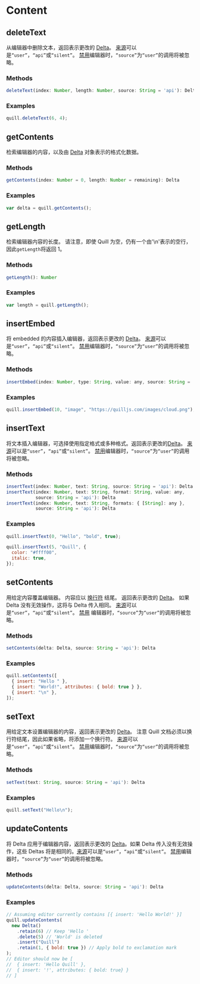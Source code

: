 # Content

## deleteText

从编辑器中删除文本，返回表示更改的 [Delta](https://quilljs.com/guides/designing-the-delta-format/)。 [来源](https://quilljs.com/docs/api/#events)可以是`“user”`，`“api”`或`“silent”`。 [禁用](https://quilljs.com/docs/api/#disable)编辑器时，`“source”`为`“user”`的调用将被忽略。

### Methods

```javascript
deleteText(index: Number, length: Number, source: String = 'api'): Delta
```

### Examples

```javascript
quill.deleteText(6, 4);
```

## getContents

检索编辑器的内容，以及由 [Delta](https://quilljs.com/guides/designing-the-delta-format/) 对象表示的格式化数据。

### Methods

```javascript
getContents(index: Number = 0, length: Number = remaining): Delta
```

### Examples

```javascript
var delta = quill.getContents();
```

## getLength

检索编辑器内容的长度。 请注意，即使 Quill 为空，仍有一个由'\n'表示的空行，因此`getLength`将返回 1。

### Methods

```javascript
getLength(): Number
```

### Examples

```javascript
var length = quill.getLength();
```

## insertEmbed

将 embedded 的内容插入编辑器，返回表示更改的 [Delta](https://quilljs.com/guides/designing-the-delta-format/)。 [来源](https://quilljs.com/docs/api/#events)可以是`“user”`，`“api”`或`“silent”`。 [禁用](https://quilljs.com/docs/api/#disable)编辑器时，`“source”`为`“user”`的调用将被忽略。

### Methods

```javascript
insertEmbed(index: Number, type: String, value: any, source: String = 'api'): Delta
```

### Examples

```javascript
quill.insertEmbed(10, "image", "https://quilljs.com/images/cloud.png");
```

## insertText

将文本插入编辑器，可选择使用指定格式或多种格式。返回表示更改的[Delta](https://quilljs.com/guides/designing-the-delta-format/)。 [来源](https://quilljs.com/docs/api/#events)可以是`“user”`，`“api”`或`“silent”`。 [禁用](https://quilljs.com/docs/api/#disable)编辑器时，`“source”`为`“user”`的调用将被忽略。

### Methods

```javascript
insertText(index: Number, text: String, source: String = 'api'): Delta
insertText(index: Number, text: String, format: String, value: any,
           source: String = 'api'): Delta
insertText(index: Number, text: String, formats: { [String]: any },
           source: String = 'api'): Delta
```

### Examples

```javascript
quill.insertText(0, "Hello", "bold", true);

quill.insertText(5, "Quill", {
  color: "#ffff00",
  italic: true,
});
```

## setContents

用给定内容覆盖编辑器。 内容应以 [换行符](https://quilljs.com/docs/delta/#line-formatting) 结尾。 返回表示更改的 [Delta](https://quilljs.com/guides/designing-the-delta-format/)。 如果 Delta 没有无效操作，这将与 Delta 传入相同。 [来源](https://quilljs.com/docs/api/#events)可以是`“user”`，`“api”`或`“silent”`。 [禁用](https://quilljs.com/docs/api/#disable) 编辑器时，`“source”`为`“user”`的调用将被忽略。

### Methods

```javascript
setContents(delta: Delta, source: String = 'api'): Delta
```

### Examples

```javascript
quill.setContents([
  { insert: "Hello " },
  { insert: "World!", attributes: { bold: true } },
  { insert: "\n" },
]);
```

## setText

用给定文本设置编辑器的内容，返回表示更改的 [Delta](https://quilljs.com/guides/designing-the-delta-format/)。 注意 Quill 文档必须以换行符结尾，因此如果省略，将添加一个换行符。 [来源](https://quilljs.com/docs/api/#events)可以是`“user”`，`“api”`或`“silent”`。 [禁用](https://quilljs.com/docs/api/#disable)编辑器时，`“source”`为`“user”`的调用将被忽略。

### Methods

```javascript
setText(text: String, source: String = 'api'): Delta
```

### Examples

```javascript
quill.setText("Hello\n");
```

## updateContents

将 Delta 应用于编辑器内容，返回表示更改的 [Delta](https://quilljs.com/guides/designing-the-delta-format/)。如果 Delta 传入没有无效操作，这些 Deltas 将是相同的。[来源](https://quilljs.com/docs/api/#events)可以是`“user”`，`“api”`或`“silent”`。 [禁用](https://quilljs.com/docs/api/#disable)编辑器时，`“source”`为`“user”`的调用将被忽略。

### Methods

```javascript
updateContents(delta: Delta, source: String = 'api'): Delta
```

### Examples

```javascript
// Assuming editor currently contains [{ insert: 'Hello World!' }]
quill.updateContents(
  new Delta()
    .retain(6) // Keep 'Hello '
    .delete(5) // 'World' is deleted
    .insert("Quill")
    .retain(1, { bold: true }) // Apply bold to exclamation mark
);
// Editor should now be [
//  { insert: 'Hello Quill' },
//  { insert: '!', attributes: { bold: true} }
// ]
```
